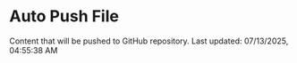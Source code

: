 # Auto Push File

Content that will be pushed to GitHub repository.
Last updated: 07/13/2025, 04:55:38 AM